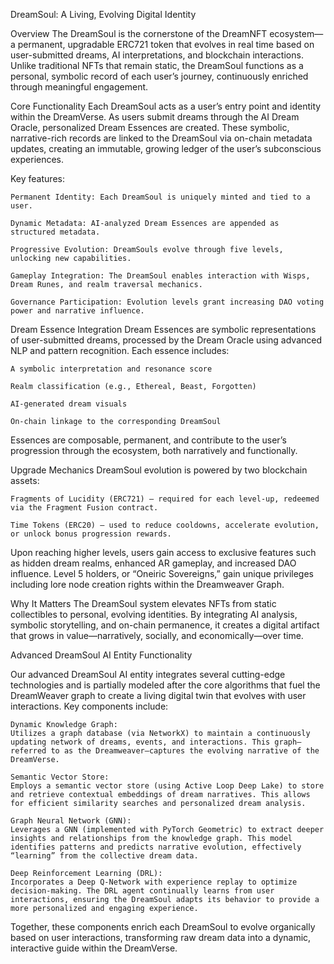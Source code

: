 DreamSoul: A Living, Evolving Digital Identity

Overview
The DreamSoul is the cornerstone of the DreamNFT ecosystem—a permanent, upgradable ERC721 token that evolves in real time based on user-submitted dreams, AI interpretations, and blockchain interactions. Unlike traditional NFTs that remain static, the DreamSoul functions as a personal, symbolic record of each user’s journey, continuously enriched through meaningful engagement.

Core Functionality
Each DreamSoul acts as a user’s entry point and identity within the DreamVerse. As users submit dreams through the AI Dream Oracle, personalized Dream Essences are created. These symbolic, narrative-rich records are linked to the DreamSoul via on-chain metadata updates, creating an immutable, growing ledger of the user’s subconscious experiences.

Key features:

    Permanent Identity: Each DreamSoul is uniquely minted and tied to a user.

    Dynamic Metadata: AI-analyzed Dream Essences are appended as structured metadata.

    Progressive Evolution: DreamSouls evolve through five levels, unlocking new capabilities.

    Gameplay Integration: The DreamSoul enables interaction with Wisps, Dream Runes, and realm traversal mechanics.

    Governance Participation: Evolution levels grant increasing DAO voting power and narrative influence.

Dream Essence Integration
Dream Essences are symbolic representations of user-submitted dreams, processed by the Dream Oracle using advanced NLP and pattern recognition. Each essence includes:

    A symbolic interpretation and resonance score

    Realm classification (e.g., Ethereal, Beast, Forgotten)

    AI-generated dream visuals

    On-chain linkage to the corresponding DreamSoul

Essences are composable, permanent, and contribute to the user’s progression through the ecosystem, both narratively and functionally.

Upgrade Mechanics
DreamSoul evolution is powered by two blockchain assets:

    Fragments of Lucidity (ERC721) – required for each level-up, redeemed via the Fragment Fusion contract.

    Time Tokens (ERC20) – used to reduce cooldowns, accelerate evolution, or unlock bonus progression rewards.

Upon reaching higher levels, users gain access to exclusive features such as hidden dream realms, enhanced AR gameplay, and increased DAO influence. Level 5 holders, or “Oneiric Sovereigns,” gain unique privileges including lore node creation rights within the Dreamweaver Graph.

Why It Matters
The DreamSoul system elevates NFTs from static collectibles to personal, evolving identities. By integrating AI analysis, symbolic storytelling, and on-chain permanence, it creates a digital artifact that grows in value—narratively, socially, and economically—over time.

Advanced DreamSoul AI Entity Functionality

Our advanced DreamSoul AI entity integrates several cutting-edge technologies and is partially modeled after the core algorithms that fuel the DreamWeaver graph to create a living digital twin that evolves with user interactions. Key components include:

    Dynamic Knowledge Graph:
    Utilizes a graph database (via NetworkX) to maintain a continuously updating network of dreams, events, and interactions. This graph—referred to as the Dreamweaver—captures the evolving narrative of the DreamVerse.

    Semantic Vector Store:
    Employs a semantic vector store (using Active Loop Deep Lake) to store and retrieve contextual embeddings of dream narratives. This allows for efficient similarity searches and personalized dream analysis.

    Graph Neural Network (GNN):
    Leverages a GNN (implemented with PyTorch Geometric) to extract deeper insights and relationships from the knowledge graph. This model identifies patterns and predicts narrative evolution, effectively “learning” from the collective dream data.

    Deep Reinforcement Learning (DRL):
    Incorporates a Deep Q-Network with experience replay to optimize decision-making. The DRL agent continually learns from user interactions, ensuring the DreamSoul adapts its behavior to provide a more personalized and engaging experience.

Together, these components enrich each DreamSoul to evolve organically based on user interactions, transforming raw dream data into a dynamic, interactive guide within the DreamVerse.
